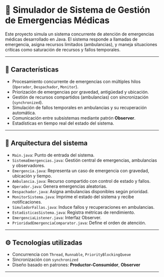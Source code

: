 # 🏥 Simulador de Sistema de Gestión de Emergencias Médicas

Este proyecto simula un sistema concurrente de atención de emergencias médicas desarrollado en Java. El sistema responde a llamadas de emergencia, asigna recursos limitados (ambulancias), y maneja situaciones críticas como saturación de recursos y fallos temporales.

---

## 🚀 Características

- Procesamiento concurrente de emergencias con múltiples hilos (`Operador`, `Despachador`, `Monitor`).
- Priorización de emergencias por gravedad, antigüedad y ubicación.
- Gestión de recursos compartidos (ambulancias) con sincronización (`synchronized`).
- Simulación de fallos temporales en ambulancias y su recuperación automática.
- Comunicación entre subsistemas mediante patrón **Observer**.
- Estadísticas en tiempo real del estado del sistema.

---

## 🧩 Arquitectura del sistema

- `Main.java`: Punto de entrada del sistema.
- `SistemaEmergencias.java`: Gestión central de emergencias, ambulancias y observadores.
- `Emergencia.java`: Representa un caso de emergencia con gravedad, ubicación y tiempo.
- `Ambulancia.java`: Recurso compartido con control de estado y fallos.
- `Operador.java`: Genera emergencias aleatorias.
- `Despachador.java`: Asigna ambulancias disponibles según prioridad.
- `MonitorSistema.java`: Imprime el estado del sistema y recibe notificaciones.
- `SimuladorFallas.java`: Induce fallos y recuperaciones en ambulancias.
- `EstadisticasSistema.java`: Registra métricas de rendimiento.
- `EmergenciaListener.java`: Interfaz Observer.
- `PrioridadEmergenciaComparator.java`: Define el orden de atención.

---

## ⚙️ Tecnologías utilizadas

- Concurrencia con `Thread`, `Runnable`, `PriorityBlockingQueue`
- Sincronización con `synchronized`
- Diseño basado en patrones: **Productor-Consumidor**, **Observer**

---
